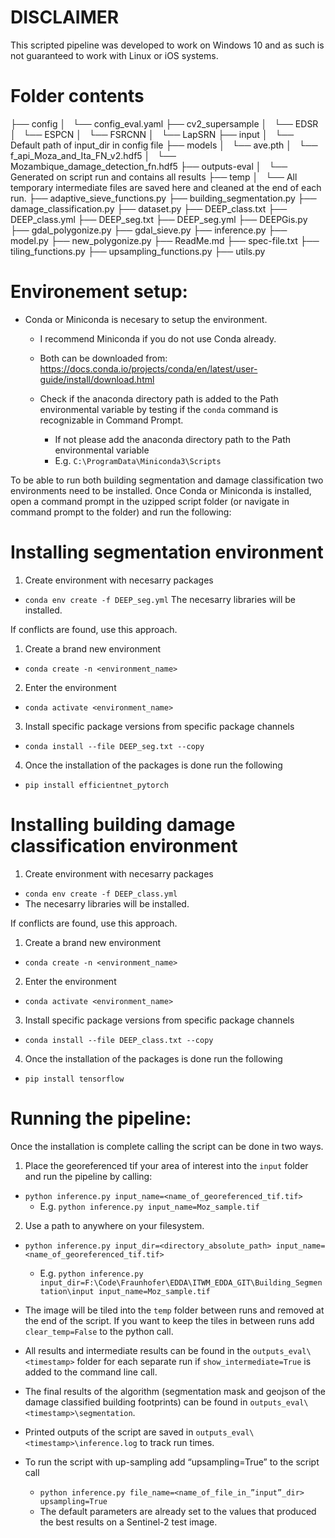 # DISCLAIMER
This scripted pipeline was developed to work on Windows 10 and as such is not guaranteed to work with Linux or iOS systems. 

# Folder contents
├── config
│   └── config_eval.yaml
├── cv2_supersample
│   └── EDSR
│   └── ESPCN
│   └── FSRCNN
│   └── LapSRN
├── input
│   └── Default path of input_dir in config file
├── models
│   └── ave.pth
│   └── f_api_Moza_and_Ita_FN_v2.hdf5
│   └── Mozambique_damage_detection_fn.hdf5
├── outputs-eval
│   └── Generated on script run and contains all results
├── temp
│   └── All temporary intermediate files are saved here and cleaned at the end of each run. 
├── adaptive_sieve_functions.py
├── building_segmentation.py
├── damage_classification.py
├── dataset.py
├── DEEP_class.txt
├── DEEP_class.yml
├── DEEP_seg.txt
├── DEEP_seg.yml
├── DEEPGis.py
├── gdal_polygonize.py
├── gdal_sieve.py
├── inference.py
├── model.py
├── new_polygonize.py
├── ReadMe.md
├── spec-file.txt
├── tiling_functions.py
├── upsampling_functions.py
├── utils.py

# Environement setup:
* Conda or Miniconda is necesary to setup the environment.
  * I recommend Miniconda if you do not use Conda already. 
  * Both can be downloaded from:
    https://docs.conda.io/projects/conda/en/latest/user-guide/install/download.html

  * Check if the anaconda directory path is added to the Path environmental variable by testing if the `conda` command is
    recognizable in Command Prompt.
    * If not please add the anaconda directory path to the Path environmental variable
    * E.g. `C:\ProgramData\Miniconda3\Scripts`

To be able to run both building segmentation and damage classification two environments need to be installed.
Once Conda or Miniconda is installed, open a command prompt in the uzipped script folder (or navigate in command prompt to the folder) and run the following:

# Installing segmentation environment 
1. Create environment with necesarry packages
* `conda env create -f DEEP_seg.yml`
The necesarry libraries will be installed. 

If conflicts are found, use this approach.
1. Create a brand new environment
* `conda create -n <environment_name>`

2. Enter the environment
* `conda activate <environment_name>`

3. Install specific package versions from specific package channels 
* `conda install --file DEEP_seg.txt --copy`

4. Once the installation of the packages is done run the following
* `pip install efficientnet_pytorch`

# Installing building damage classification environment
1. Create environment with necesarry packages
* `conda env create -f DEEP_class.yml`
* The necesarry libraries will be installed. 

If conflicts are found, use this approach.
1. Create a brand new environment
* `conda create -n <environment_name>`

2. Enter the environment
* `conda activate <environment_name>`

3. Install specific package versions from specific package channels
* `conda install --file DEEP_class.txt --copy`

4. Once the installation of the packages is done run the following
* `pip install tensorflow`

# Running the pipeline:
Once the installation is complete calling the script can be done in two ways.

1. Place the georeferenced tif your area of interest into the `input` folder and run the pipeline by calling: 
* `python inference.py input_name=<name_of_georeferenced_tif.tif>` 
  * E.g. `python inference.py input_name=Moz_sample.tif`

2. Use a path to anywhere on your filesystem. 
* `python inference.py input_dir=<directory_absolute_path> input_name=<name_of_georeferenced_tif.tif>` 
  * E.g. `python inference.py input_dir=F:\Code\Fraunhofer\EDDA\ITWM_EDDA_GIT\Building_Segmentation\input input_name=Moz_sample.tif`
  
* The image will be tiled into the `temp` folder between runs and removed at the end of the script. 
  If you want to keep the tiles in between runs add `clear_temp=False` to the python call. 
* All results and intermediate results can be found in the `outputs_eval\<timestamp>` folder for each separate run if
  `show_intermediate=True` is added to the command line call. 
* The final results of the algorithm (segmentation mask and geojson of the damage classified building footprints) can be found
  in `outputs_eval\<timestamp>\segmentation`.
* Printed outputs of the script are saved in `outputs_eval\<timestamp>\inference.log` to track run times. 


* To run the script with up-sampling add “upsampling=True” to the script call
  * `python inference.py file_name=<name_of_file_in_”input”_dir> upsampling=True`
  * The default parameters are already set to the values that produced the best results on a Sentinel-2 test image.

